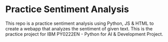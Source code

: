 # Practice Sentiment Analysis

This repo is a practice sentiment analysis using Python, JS & HTML to create a webapp that analyzes the sentiment of given text. This is the practice project for IBM PY0222EN - Python for AI & Development Project. 
